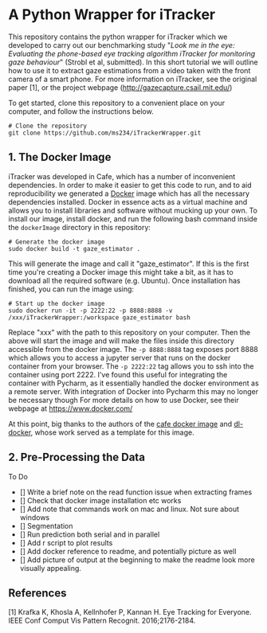 # A Python Wrapper for iTracker
This repository contains the python wrapper for iTracker which we developed to carry out our benchmarking study "*Look me in the eye: Evaluating the phone-based eye tracking algorithm iTracker for monitoring gaze behaviour*" (Strobl et al, submitted). In this short tutorial we will outline how to use it to extract gaze estimations from a video taken with the front camera of a smart phone. For more information on iTracker, see the original paper [1], or the project webpage (http://gazecapture.csail.mit.edu/)

To get started, clone this repository to a convenient place on your computer, and follow the instructions below.

```
# Clone the repository
git clone https://github.com/ms234/iTrackerWrapper.git
```

## 1. The Docker Image
iTracker was developed in Cafe, which has a number of inconvenient dependencies. In order to make it easier to get this code to run, and to aid reproducibility we generated a [Docker](https://www.docker.com/) image which has all the necessary dependencies installed. Docker in essence acts as a virtual machine and allows you to install libraries and software without mucking up your own. To install our image, install docker, and run the following bash command inside the `dockerImage` directory in this repository:

```
# Generate the docker image
sudo docker build -t gaze_estimator .
```

This will generate the image and call it "gaze_estimator". If this is the first time you're creating a Docker image this might take a bit, as it has to download all the required software (e.g. Ubuntu). Once installation has finished, you can run the image using:

```
# Start up the docker image
sudo docker run -it -p 2222:22 -p 8888:8888 -v /xxx/iTrackerWrapper:/workspace gaze_estimator bash
```

Replace "xxx" with the path to this repository on your computer. Then the above will start the image and will make the files inside this directory accessible from the docker image. The `-p 8888:8888` tag exposes port 8888 which allows you to access a jupyter server that runs on the docker container from your browser. The `-p 2222:22` tag allows you to ssh into the container using port 2222. I've found this useful for integrating the container with Pycharm, as it essentially handled the docker environment as a remote server. With integration of Docker into Pycharm this may no longer be necessary though  For more details on how to use Docker, see their webpage at https://www.docker.com/

At this point, big thanks to the authors of the [cafe docker image](https://github.com/BVLC/caffe/tree/master/docker) and [dl-docker]((https://github.com/floydhub/dl-docker)), whose work served as a template for this image.

## 2. Pre-Processing the Data

To Do
- [] Write a brief note on the read function issue when extracting frames
- [] Check that docker image installation etc works
- [] Add note that commands work on mac and linux. Not sure about windows
- [] Segmentation
- [] Run prediction both serial and in parallel
- [] Add r script to plot results
- [] Add docker reference to readme, and potentially picture as well
- [] Add picture of output at the beginning to make the readme look more visually appealing.

## References
[1] Krafka K, Khosla A, Kellnhofer P, Kannan H. Eye Tracking for Everyone. IEEE Conf Comput Vis Pattern Recognit. 2016;2176-2184.